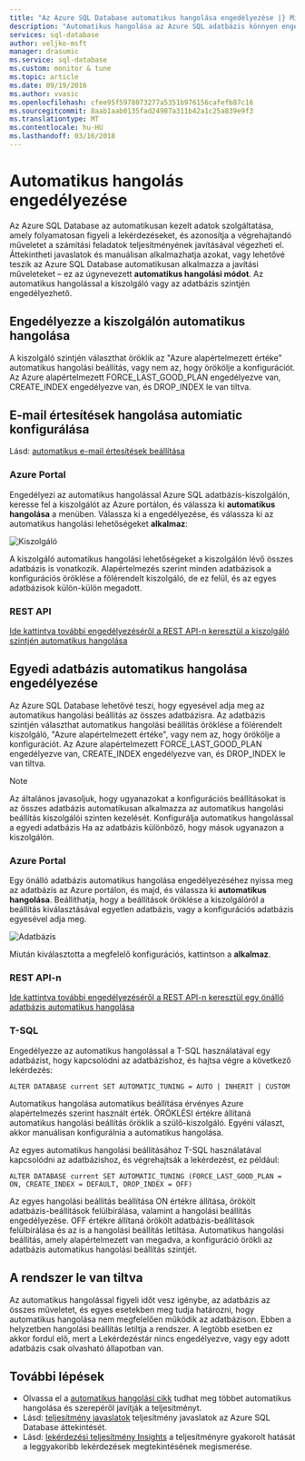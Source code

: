 ```yaml
---
title: "Az Azure SQL Database automatikus hangolása engedélyezése |} Microsoft Docs"
description: "Automatikus hangolása az Azure SQL adatbázis könnyen engedélyezheti."
services: sql-database
author: veljko-msft
manager: drasumic
ms.service: sql-database
ms.custom: monitor & tune
ms.topic: article
ms.date: 09/19/2016
ms.author: vvasic
ms.openlocfilehash: cfee95f5978073277a5351b976156cafefb87c16
ms.sourcegitcommit: 8aab1aab0135fad24987a311b42a1c25a839e9f3
ms.translationtype: MT
ms.contentlocale: hu-HU
ms.lasthandoff: 03/16/2018
---
```

# <a name="enable-automatic-tuning"></a>Automatikus hangolás engedélyezése

Az Azure SQL Database az automatikusan kezelt adatok szolgáltatása, amely folyamatosan figyeli a lekérdezéseket, és azonosítja a végrehajtandó műveletet a számítási feladatok teljesítményének javításával végezheti el. Áttekintheti javaslatok és manuálisan alkalmazhatja azokat, vagy lehetővé teszik az Azure SQL Database automatikusan alkalmazza a javítási műveleteket – ez az úgynevezett **automatikus hangolási módot**. Az automatikus hangolással a kiszolgáló vagy az adatbázis szintjén engedélyezhető.

## <a name="enable-automatic-tuning-on-server"></a>Engedélyezze a kiszolgálón automatikus hangolása
A kiszolgáló szintjén választhat öröklik az "Azure alapértelmezett értéke" automatikus hangolási beállítás, vagy nem az, hogy örökölje a konfigurációt. Az Azure alapértelmezett FORCE_LAST_GOOD_PLAN engedélyezve van, CREATE_INDEX engedélyezve van, és DROP_INDEX le van tiltva.

## <a name="configure-automiatic-tuning-e-mail-notifications"></a>E-mail értesítések hangolása automiatic konfigurálása

Lásd: [automatikus e-mail értesítések beállítása](sql-database-automatic-tuning-email-notifications.md)

### <a name="azure-portal"></a>Azure Portal
Engedélyezi az automatikus hangolással Azure SQL adatbázis-kiszolgálón, keresse fel a kiszolgálót az Azure portálon, és válassza ki **automatikus hangolása** a menüben. Válassza ki a engedélyezése, és válassza ki az automatikus hangolási lehetőségeket **alkalmaz**:

![Kiszolgáló](./media/sql-database-automatic-tuning-enable/server.png)

A kiszolgáló automatikus hangolási lehetőségeket a kiszolgálón lévő összes adatbázis is vonatkozik. Alapértelmezés szerint minden adatbázisok a konfigurációs öröklése a fölérendelt kiszolgáló, de ez felül, és az egyes adatbázisok külön-külön megadott.

### <a name="rest-api"></a>REST API
[Ide kattintva további engedélyezéséről a REST API-n keresztül a kiszolgáló szintjén automatikus hangolása](https://docs.microsoft.com/rest/api/sql/serverautomatictuning)

## <a name="enable-automatic-tuning-on-an-individual-database"></a>Egyedi adatbázis automatikus hangolása engedélyezése

Az Azure SQL Database lehetővé teszi, hogy egyesével adja meg az automatikus hangolási beállítás az összes adatbázisra. Az adatbázis szintjén választhat automatikus hangolási beállítás öröklése a fölérendelt kiszolgáló, "Azure alapértelmezett értéke", vagy nem az, hogy örökölje a konfigurációt. Az Azure alapértelmezett FORCE_LAST_GOOD_PLAN engedélyezve van, CREATE_INDEX engedélyezve van, és DROP_INDEX le van tiltva.

> [!NOTE]
> Az általános javasoljuk, hogy ugyanazokat a konfigurációs beállításokat is az összes adatbázis automatikusan alkalmazza az automatikus hangolási beállítás kiszolgálói szinten kezelését. Konfigurálja automatikus hangolással a egyedi adatbázis Ha az adatbázis különböző, hogy mások ugyanazon a kiszolgálón.
>

### <a name="azure-portal"></a>Azure Portal

Egy önálló adatbázis automatikus hangolása engedélyezéséhez nyissa meg az adatbázis az Azure portálon, és majd, és válassza ki **automatikus hangolása**. Beállíthatja, hogy a beállítások öröklése a kiszolgálóról a beállítás kiválasztásával egyetlen adatbázis, vagy a konfigurációs adatbázis egyesével adja meg.

![Adatbázis](./media/sql-database-automatic-tuning-enable/database.png)

Miután kiválasztotta a megfelelő konfigurációs, kattintson a **alkalmaz**.

### <a name="rest-api"></a>REST API-n
[Ide kattintva további engedélyezéséről a REST API-n keresztül egy önálló adatbázis automatikus hangolása](https://docs.microsoft.com/rest/api/sql/databaseautomatictuning)

### <a name="t-sql"></a>T-SQL

Engedélyezze az automatikus hangolással a T-SQL használatával egy adatbázist, hogy kapcsolódni az adatbázishoz, és hajtsa végre a következő lekérdezés:

   ```T-SQL
   ALTER DATABASE current SET AUTOMATIC_TUNING = AUTO | INHERIT | CUSTOM
   ```
   
Automatikus hangolása automatikus beállítása érvényes Azure alapértelmezés szerint használt érték. ÖRÖKLÉSI értékre állítaná automatikus hangolási beállítás öröklik a szülő-kiszolgáló. Egyéni választ, akkor manuálisan konfigurálnia a automatikus hangolása.

Az egyes automatikus hangolási beállításához T-SQL használatával kapcsolódni az adatbázishoz, és végrehajtsák a lekérdezést, ez például:

   ```T-SQL
   ALTER DATABASE current SET AUTOMATIC_TUNING (FORCE_LAST_GOOD_PLAN = ON, CREATE_INDEX = DEFAULT, DROP_INDEX = OFF)
   ```
   
Az egyes hangolási beállítás beállítása ON értékre állítása, örökölt adatbázis-beállítások felülbírálása, valamint a hangolási beállítás engedélyezése. OFF értékre állítaná örökölt adatbázis-beállítások felülbírálása és az is a hangolási beállítás letiltása. Automatikus hangolási beállítás, amely alapértelmezett van megadva, a konfiguráció örökli az adatbázis automatikus hangolási beállítás szintjét.  

## <a name="disabled-by-the-system"></a>A rendszer le van tiltva
Az automatikus hangolással figyeli időt vesz igénybe, az adatbázis az összes műveletet, és egyes esetekben meg tudja határozni, hogy automatikus hangolása nem megfelelően működik az adatbázison. Ebben a helyzetben hangolási beállítás letiltja a rendszer. A legtöbb esetben ez akkor fordul elő, mert a Lekérdezéstár nincs engedélyezve, vagy egy adott adatbázis csak olvasható állapotban van.

## <a name="next-steps"></a>További lépések
* Olvassa el a [automatikus hangolási cikk](sql-database-automatic-tuning.md) tudhat meg többet automatikus hangolása és szerepéről javítják a teljesítményt.
* Lásd: [teljesítmény javaslatok](sql-database-advisor.md) teljesítmény javaslatok az Azure SQL Database áttekintését.
* Lásd: [lekérdezési teljesítmény Insights](sql-database-query-performance.md) a teljesítményre gyakorolt hatását a leggyakoribb lekérdezések megtekintésének megismerése.
